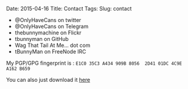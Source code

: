 Date: 2015-04-16
Title: Contact
Tags:
Slug: contact

- @OnlyHaveCans on twitter
- @OnlyHaveCans on Telegram
- thebunnymachine on Flickr
- tbunnyman on GitHub
- Wag That Tail At Me... dot com
- tBunnyMan on FreeNode IRC

My PGP/GPG fingerprint is : `E1C0 35C3 A434 909B 8056  2D41 01DC 4C9E A162 B659`

You can also just download it [here](/publickey.asc)
